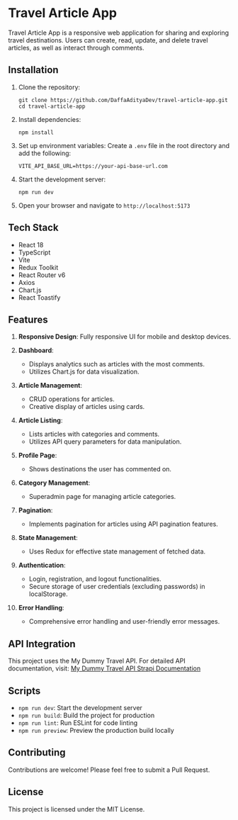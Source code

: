 # Travel Article App

Travel Article App is a responsive web application for sharing and exploring travel destinations. Users can create, read, update, and delete travel articles, as well as interact through comments.

## Installation

1. Clone the repository:
   ```
   git clone https://github.com/DaffaAdityaDev/travel-article-app.git
   cd travel-article-app
   ```

2. Install dependencies:
   ```
   npm install
   ```

3. Set up environment variables:
   Create a `.env` file in the root directory and add the following:
   ```
   VITE_API_BASE_URL=https://your-api-base-url.com
   ```

4. Start the development server:
   ```
   npm run dev
   ```

5. Open your browser and navigate to `http://localhost:5173`

## Tech Stack

- React 18
- TypeScript
- Vite
- Redux Toolkit
- React Router v6
- Axios
- Chart.js
- React Toastify

## Features

1. **Responsive Design**: Fully responsive UI for mobile and desktop devices.

2. **Dashboard**: 
   - Displays analytics such as articles with the most comments.
   - Utilizes Chart.js for data visualization.

3. **Article Management**:
   - CRUD operations for articles.
   - Creative display of articles using cards.

4. **Article Listing**:
   - Lists articles with categories and comments.
   - Utilizes API query parameters for data manipulation.

5. **Profile Page**:
   - Shows destinations the user has commented on.

6. **Category Management**:
   - Superadmin page for managing article categories.

7. **Pagination**:
   - Implements pagination for articles using API pagination features.

8. **State Management**:
   - Uses Redux for effective state management of fetched data.

9. **Authentication**:
   - Login, registration, and logout functionalities.
   - Secure storage of user credentials (excluding passwords) in localStorage.

10. **Error Handling**:
    - Comprehensive error handling and user-friendly error messages.

## API Integration

This project uses the My Dummy Travel API. For detailed API documentation, visit:
[My Dummy Travel API Strapi Documentation](https://documenter.getpostman.com/view/14406239/2sAXxJiajq#2f73c35e-1594-467e-ba97-78458bdd376c)

## Scripts

- `npm run dev`: Start the development server
- `npm run build`: Build the project for production
- `npm run lint`: Run ESLint for code linting
- `npm run preview`: Preview the production build locally

## Contributing

Contributions are welcome! Please feel free to submit a Pull Request.

## License

This project is licensed under the MIT License.
